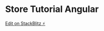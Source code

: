 # Store Tutorial Angular

[Edit on StackBlitz ⚡️](https://stackblitz.com/edit/angular-ggdrnv-qwqw3x)
